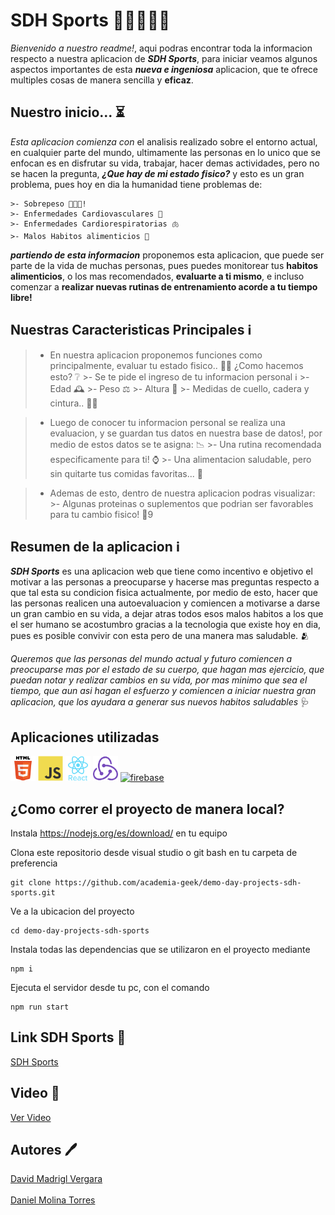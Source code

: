 # SDH Sports 🏋🏽‍♀️💪🏽

_Bienvenido a nuestro readme!_, aqui podras encontrar toda la informacion respecto a nuestra aplicacion de **_SDH Sports_**, para iniciar veamos algunos aspectos importantes de esta **_nueva e ingeniosa_** aplicacion, que te ofrece multiples cosas de manera sencilla y **eficaz**.

## Nuestro inicio... ⏳

_Esta aplicacion comienza con_ el analisis realizado sobre el entorno actual, en cualquier parte del mundo, ultimamente las personas en lo unico que se enfocan es en disfrutar su vida, trabajar, hacer demas actividades, pero no se hacen la pregunta, **_¿Que hay de mi estado fisico?_** y esto es un gran problema, pues hoy en dia la humanidad tiene problemas de:

    >- Sobrepeso 🍔🍔🍔!
    >- Enfermedades Cardiovasculares 🤒
    >- Enfermedades Cardiorespiratorias 🫁
    >- Malos Habitos alimenticios 🍕 

**_partiendo de esta informacion_** proponemos esta aplicacion, que puede ser parte de la vida de muchas personas, pues puedes monitorear tus **habitos alimenticios**, o los mas recomendados, **evaluarte a ti mismo**, e incluso comenzar a **realizar nuevas rutinas de entrenamiento acorde a tu tiempo libre!**

## Nuestras Caracteristicas Principales ℹ️

>- En nuestra aplicacion proponemos funciones como principalmente, evaluar tu estado fisico.. 💪🏽
    ¿Como hacemos esto? ❔
    >- Se te pide el ingreso de tu informacion personal ℹ️
    >- Edad 🕰️
    >- Peso ⚖️
    >- Altura 👤
    >- Medidas de cuello, cadera y cintura.. 🏃🏽

>- Luego de conocer tu informacion personal se realiza una evaluacion, y se guardan tus datos en nuestra base de datos!, por medio de estos datos se te asigna: 📉
    >- Una rutina recomendada especificamente para ti! ⌚
    >- Una alimentacion saludable, pero sin quitarte tus comidas favoritas... 🍐

>- Ademas de esto, dentro de nuestra aplicacion podras visualizar:
    >- Algunas proteinas o suplementos que podrian ser
        favorables para tu cambio fisico! 💊9

## Resumen de la aplicacion ℹ️


**_SDH Sports_**  es una aplicacion web que tiene como incentivo e objetivo el motivar a las personas a preocuparse y hacerse mas preguntas respecto a que tal esta su condicion fisica actualmente, por medio de esto, hacer que las personas realicen una autoevaluacion y comiencen a motivarse a darse un gran cambio en su vida, a dejar atras todos esos malos habitos a los que el ser humano se acostumbro gracias a la tecnologia que existe hoy en dia, pues es posible convivir con esta pero de una manera mas saludable. 🫂

_Queremos que las personas del mundo actual y futuro comiencen a preocuparse mas por el estado de su cuerpo, que hagan mas ejercicio, que puedan notar y realizar cambios en su vida, por mas minimo que sea el tiempo, que aun asi hagan el esfuerzo y comiencen a iniciar nuestra gran aplicacion, que los ayudara a generar sus nuevos habitos saludables_ 🩺

## Aplicaciones utilizadas

[<img src="https://raw.githubusercontent.com/devicons/devicon/master/icons/html5/html5-original-wordmark.svg" alt="html5" width="40" height="40"/>](https://www.w3.org/html/)
[<img src="https://raw.githubusercontent.com/devicons/devicon/master/icons/javascript/javascript-original.svg" alt="javascript" width="40" height="40"/>](https://developer.mozilla.org/en-US/docs/Web/JavaScript)
[<img src="https://raw.githubusercontent.com/devicons/devicon/master/icons/react/react-original-wordmark.svg" alt="react" width="40" height="40"/>](https://reactjs.org/)
[<img src="https://raw.githubusercontent.com/devicons/devicon/master/icons/redux/redux-original.svg" alt="redux" width="40" height="40"/>](https://reactjs.org/)
[<img src="https://www.vectorlogo.zone/logos/firebase/firebase-icon.svg" alt="firebase" width="40" height="40"/>](https://firebase.google.com/)


## ¿Como correr el proyecto de manera local?

Instala https://nodejs.org/es/download/  en tu equipo

Clona este repositorio desde visual studio o git bash en tu carpeta de preferencia

```
git clone https://github.com/academia-geek/demo-day-projects-sdh-sports.git
```

Ve a la ubicacion del proyecto

```
cd demo-day-projects-sdh-sports
```

Instala todas las dependencias que se utilizaron en el proyecto mediante
```
npm i
```

Ejecuta el servidor desde tu pc, con el comando

```
npm run start
```

## Link SDH Sports 🏅
<a href= 'https://sdh-sports.web.app'>SDH Sports</a>

## Video 📸
<a href= 'https://youtu.be/UnzwslsPH3s'>Ver Video</a>

## Autores 🖊️
<a href= 'https://github.com/dmv666'>David Madrigl Vergara</a>  <br> <br>
<a href= 'https://github.com/DanielMolina6584'>Daniel Molina Torres</a>



